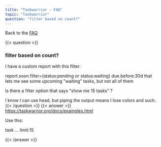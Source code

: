 ```yaml
---
title: "Taskwarrior - FAQ"
topic: "Taskwarrior"
question: "filter based on count?"
---
```


Back to the [FAQ](/support/faq)

{{< question >}}
### filter based on count?

I have a custom report with this filter:

report.soon.filter=(status:pending or status:waiting) due.before:30d
 that lets me see some upcoming "waiting" tasks, but not all of them

Is there a filter option that says "show me 15 tasks" ?

I know I can use head, but piping the output means I lose colors and such.
{{< /question >}}
{{< answer >}}
https://taskwarrior.org/docs/examples.html

Use this:

task ... limit:15

{{< /answer >}}
